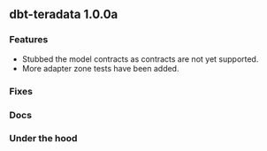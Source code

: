 ## dbt-teradata 1.0.0a

### Features
* Stubbed the model contracts as contracts are not yet supported.
* More adapter zone tests have been added. 
### Fixes

### Docs

### Under the hood
